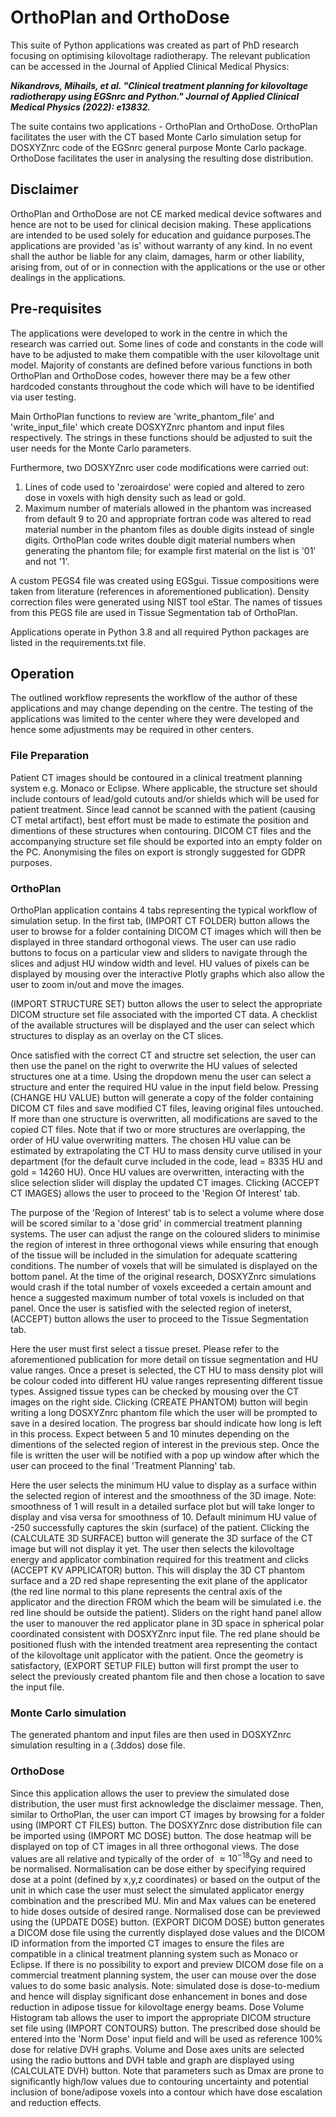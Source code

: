 # OrthoPlan and OrthoDose
This suite of Python applications was created as part of PhD research focusing on optimising kilovoltage radiotherapy. The relevant publication can be accessed in the Journal of Applied Clinical Medical Physics: 

***Nikandrovs, Mihails, et al. "Clinical treatment planning for kilovoltage radiotherapy using EGSnrc and Python." Journal of Applied Clinical Medical Physics (2022): e13832.***

The suite contains two applications - OrthoPlan and OrthoDose. OrthoPlan facilitates the user with the CT based Monte Carlo simulation setup for DOSXYZnrc code of the EGSnrc general purpose Monte Carlo package. OrthoDose facilitates the user in analysing the resulting dose distribution.

## Disclaimer 
OrthoPlan and OrthoDose are not CE marked medical device softwares and hence are not to be used for clinical decision making. These applications are intended to be used solely for education and guidance purposes.The applications are provided 'as is' without warranty of any kind. In no event shall the author be liable for any claim, damages, harm or other liability, arising from, out of or in connection with the applications or the use or other dealings in the applications.                     

## Pre-requisites
The applications were developed to work in the centre in which the research was carried out. Some lines of code and constants in the code will have to be adjusted to make them compatible with the user kilovoltage unit model. Majority of constants are defined before various functions in both OrthoPlan and OrthoDose codes, however there may be a few other hardcoded constants throughout the code which will have to be identified via user testing. 

Main OrthoPlan functions to review are 'write_phantom_file' and 'write_input_file' which create DOSXYZnrc phantom and input files respectively. The strings in these functions should be adjusted to suit the user needs for the Monte Carlo parameters.

Furthermore, two DOSXYZnrc user code modifications were carried out:
1) Lines of code used to 'zeroairdose' were copied and altered to zero dose in voxels with high density such as lead or gold.
2) Maximum number of materials allowed in the phantom was increased from default 9 to 20 and appropriate fortran code was altered to read material number in the phantom files as double digits instead of single digits. OrthoPlan code writes double digit material numbers when generating the phantom file; for example first material on the list is '01' and not '1'.

A custom PEGS4 file was created using EGSgui. Tissue compositions were taken from literature (references in aforementioned publication). Density correction files were generated using NIST tool eStar. The names of tissues from this PEGS file are used in Tissue Segmentation tab of OrthoPlan.

Applications operate in Python 3.8 and all required Python packages are listed in the requirements.txt file.

## Operation
The outlined workflow represents the workflow of the author of these applications and may change depending on the centre. The testing of the applications was limited to the center where they were developed and hence some adjustments may be required in other centers.  

### File Preparation
Patient CT images should be contoured in a clinical treatment planning system e.g. Monaco or Eclipse. Where applicable, the structure set should include contours of lead/gold cutouts and/or shields which will be used for patient treatment. Since lead cannot be scanned with the patient (causing CT metal artifact), best effort must be made to estimate the position and dimentions of these structures when contouring. DICOM CT files and the accompanying structure set file should be exported into an empty folder on the PC. Anonymising the files on export is strongly suggested for GDPR purposes. 

### OrthoPlan
OrthoPlan application contains 4 tabs representing the typical workflow of simulation setup. In the first tab, (IMPORT CT FOLDER) button allows the user to browse for a folder containing DICOM CT images which will then be displayed in three standard orthogonal views. The user can use radio buttons to focus on a particular view and sliders to navigate through the slices and adjust HU window width and level. HU values of pixels can be displayed by mousing over the interactive Plotly graphs which also allow the user to zoom in/out and move the images. 

(IMPORT STRUCTURE SET) button allows the user to select the appropriate DICOM structure set file associated with the imported CT data. A checklist of the available structures will be displayed and the user can select which structures to display as an overlay on the CT slices. 

Once satisfied with the correct CT and structre set selection, the user can then use the panel on the right to overwrite the HU values of selected structures one at a time. Using the dropdown menu the user can select a structure and enter the required HU value in the input field below. Pressing (CHANGE HU VALUE) button will generate a copy of the folder containing DICOM CT files and save modified CT files, leaving original files untouched. If more than one structure is overwritten, all modifications are saved to the copied CT files. Note that if two or more structures are overlapping, the order of HU value overwriting matters. The chosen HU value can be estimated by extrapolating the CT HU to mass density curve utilised in your department (for the default curve included in the code, lead = 8335 HU and gold = 14260 HU). Once HU values are overwritten, interacting with the slice selection slider will display the updated CT images. Clicking (ACCEPT CT IMAGES) allows the user to proceed to the 'Region Of Interest' tab.

The purpose of the 'Region of Interest' tab is to select a volume where dose will be scored similar to a 'dose grid' in commercial treatment planning systems. The user can adjust the range on the coloured sliders to minimise the region of interest in three orthogonal views while ensuring that enough of the tissue will be included in the simulation for adequate scattering conditions. The number of voxels that will be simulated is displayed on the bottom panel. At the time of the original research, DOSXYZnrc simulations would crash if the total number of voxels exceeded a certain amount and hence a suggested maximum number of total voxels is included on that panel. Once the user is satisfied with the selected region of ineterst, (ACCEPT) button allows the user to proceed to the Tissue Segmentation tab. 

Here the user must first select a tissue preset. Please refer to the aforementioned publication for more detail on tissue segmentation and HU value ranges. Once a preset is selected, the CT HU to mass density plot will be colour coded into different HU value ranges representing different tissue types. Assigned tissue types can be checked by mousing over the CT images on the right side. Clicking (CREATE PHANTOM) button will begin writing a long DOSXYZnrc phantom file which the user will be prompted to save in a desired location. The progress bar should indicate how long is left in this process. Expect between 5 and 10 minutes depending on the dimentions of the selected region of interest in the previous step. Once the file is written the user will be notified with a pop up window after which the user can proceed to the final 'Treatment Planning' tab. 

Here the user selects the minimum HU value to display as a surface within the selected region of interest and the smoothness of the 3D image. Note: smoothness of 1 will result in a detailed surface plot but will take longer to display and visa versa for smoothness of 10. Default minimum HU value of -250 successfully captures the skin (surface) of the patient. Clicking the (CALCULATE 3D SURFACE) button will generate the 3D surface of the CT image but will not display it yet. The user then selects the kilovoltage energy and applicator combination required for this treatment and clicks (ACCEPT KV APPLICATOR) button. This will display the 3D CT phantom surface and a 2D red shape representing the exit plane of the applicator (the red line normal to this plane represents the central axis of the applicator and the direction FROM which the beam will be simulated i.e. the red line should be outside the patient). Sliders on the right hand panel allow the user to manouver the red applicator plane in 3D space in spherical polar coordinated consistent with DOSXYZnrc input file. The red plane should be positioned flush with the intended treatment area representing the contact of the kilovoltage unit applicator with the patient. Once the geometry is satisfactory, (EXPORT SETUP FILE) button will first prompt the user to select the previously created phantom file and then chose a location to save the input file. 

### Monte Carlo simulation
The generated phantom and input files are then used in DOSXYZnrc simulation resulting in a (.3ddos) dose file.

### OrthoDose
Since this application allows the user to preview the simulated dose distribution, the user must first acknowledge the disclaimer message. Then, similar to OrthoPlan, the user can import CT images by browsing for a folder using (IMPORT CT FILES) button. The DOSXYZnrc dose distribution file can be imported using (IMPORT MC DOSE) button. The dose heatmap will be displayed on top of CT images in all three orthogonal views. The dose values are all relative and typically of the order of $\approx 10^{-18}$Gy and need to be normalised. Normalisation can be dose either by specifying required dose at a point (defined by x,y,z coordinates) or based on the output of the unit in which case the user must select the simulated applicator energy combination and the prescribed MU. Min and Max values can be enetered to hide doses outside of desired range. Normalised dose can be previewed using the (UPDATE DOSE) button. (EXPORT DICOM DOSE) button generates a DICOM dose file using the currently displayed dose values and the DICOM ID information from the imported CT images to ensure the files are compatible in a clinical treatment planning system such as Monaco or Eclipse. If there is no possibility to export and preview DICOM dose file on a commercial treatment planning system, the user can mouse over the dose values to do some basic analysis. Note: simulated dose is dose-to-medium and hence will display significant dose enhancement in bones and dose reduction in adipose tissue for kilovoltage energy beams. Dose Volume Histogram tab allows the user to import the appropriate DICOM structure set file using (IMPORT CONTOURS) button. The prescribed dose should be entered into the 'Norm Dose' input field and will be used as reference 100% dose for relative DVH graphs. Volume and Dose axes units are selected using the radio buttons and DVH table and graph are displayed using (CALCULATE DVH) button. Note that parameters such as Dmax are prone to significantly high/low values due to contouring uncertainty and potential inclusion of bone/adipose voxels into a contour which have dose escalation and reduction effects. 

